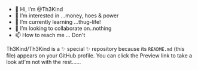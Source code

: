 - 👋 Hi, I’m @Th3Kind
- 👀 I’m interested in ...money, hoes & power 
- 🌱 I’m currently learning ...thug-life!
- 💞️ I’m looking to collaborate on..nothing 
- 📫 How to reach me ... Don't


Th3Kind/Th3Kind is a ✨ special ✨ repository because its `README.md` (this file) appears on your GitHub profile.
You can click the Preview link to take a look atI'm not with the rest......
